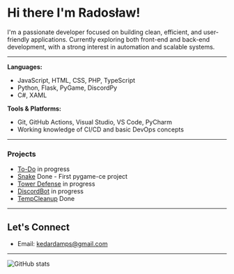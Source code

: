 # Hi there I'm Radosław!

I'm a passionate developer focused on building clean, efficient, and user-friendly applications.
Currently exploring both front-end and back-end development, with a strong interest in automation and scalable systems.

---

**Languages:**  
- JavaScript, HTML, CSS, PHP, TypeScript
- Python, Flask, PyGame, DiscordPy
- C#, XAML

**Tools & Platforms:**  
- Git, GitHub Actions, Visual Studio, VS Code, PyCharm
- Working knowledge of CI/CD and basic DevOps concepts

---

### Projects

- [To-Do](https://github.com/Kedarini/To-Do) in progress
- [Snake](https://github.com/Kedarini/Snake) Done - First pygame-ce project
- [Tower Defense](https://github.com/Kedarini/Tower-Defense) in progress
- [DiscordBot](https://github.com/Kedarini/DiscordBot) in progress
- [TempCleanup](https://github.com/Kedarini/TempCleanup) Done

---

## Let's Connect
- Email: [kedardamps@gmail.com](mailto:kedardamps@gmail.com)
  
---

![GitHub stats](https://github-readme-stats.vercel.app/api?username=Kedarini&show_icons=true&theme=dark)
